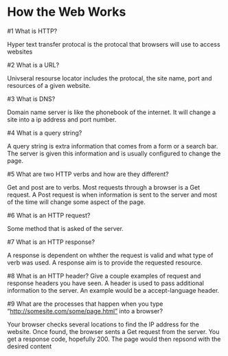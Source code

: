 # How the Web Works

#1 What is HTTP?

Hyper text transfer protocal is the protocal that browsers will use to access websites

#2 What is a URL?

Univseral resourse locator includes the protocal, the site name, port and resources of a given website.

#3 What is DNS?

Domain name server is like the phonebook of the internet. It will change a site into a ip address and port number.

#4 What is a query string?

A query string is extra information that comes from a form or a search bar. The server is given this information and is usually configured to change the page.

#5 What are two HTTP verbs and how are they different?

Get and post are to verbs. Most requests through a browser is a Get request. A Post request is when information is sent to the server and most of the time will change some aspect of the page.

#6 What is an HTTP request?

Some method that is asked of the server.

#7 What is an HTTP response?

A response is dependent on whther the request is valid and what type of verb was used. A response aim is to provide the requested resource.

#8 What is an HTTP header? 
Give a couple examples of request and response headers you have seen.
A header is used to pass additional information to the server. An example would be a accept-language header.

#9 What are the processes that happen when you type “http://somesite.com/some/page.html” into a browser?

Your browser checks several locations to find the IP address for the website. Once found, the browser sents a Get request from the server. You get a response code, hopefully 200. The page would then repsond with the desired content